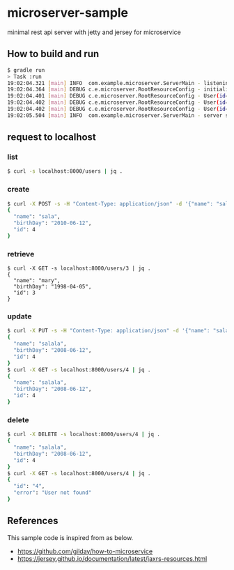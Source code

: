 # microserver-sample

minimal rest api server with jetty and jersey for microservice

## How to build and run

```bash
$ gradle run
> Task :run
19:02:04.321 [main] INFO  com.example.microserver.ServerMain - listening on port 8000
19:02:04.364 [main] DEBUG c.e.microserver.RootResourceConfig - initialize RootResourceConfig
19:02:04.401 [main] DEBUG c.e.microserver.RootResourceConfig - User(id=1, name=bob, birthDay=1995-01-17)
19:02:04.402 [main] DEBUG c.e.microserver.RootResourceConfig - User(id=2, name=john, birthDay=2005-01-11)
19:02:04.402 [main] DEBUG c.e.microserver.RootResourceConfig - User(id=3, name=mary, birthDay=1998-04-05)
19:02:05.504 [main] INFO  com.example.microserver.ServerMain - server started
```

## request to localhost

### list

```bash
$ curl -s localhost:8000/users | jq .
```

### create 

```bash
$ curl -X POST -s -H "Content-Type: application/json" -d '{"name": "sala", "birthDay": "2010-06-12"}' localhost:8000/users/create | jq .
{
  "name": "sala",
  "birthDay": "2010-06-12",
  "id": 4
}
```

### retrieve

```
$ curl -X GET -s localhost:8000/users/3 | jq .
{
  "name": "mary",
  "birthDay": "1998-04-05",
  "id": 3
}
```

### update

```bash
$ curl -X PUT -s -H "Content-Type: application/json" -d '{"name": "salala", "birthDay": "2008-06-12"}' localhost:8000/users/4 | jq .
{
  "name": "salala",
  "birthDay": "2008-06-12",
  "id": 4
}
$ curl -X GET -s localhost:8000/users/4 | jq .
{
  "name": "salala",
  "birthDay": "2008-06-12",
  "id": 4
}
```

### delete

```bash
$ curl -X DELETE -s localhost:8000/users/4 | jq .
{
  "name": "salala",
  "birthDay": "2008-06-12",
  "id": 4
}
$ curl -X GET -s localhost:8000/users/4 | jq .
{
  "id": "4",
  "error": "User not found"
}
```

## References

This sample code is inspired from as below.

* https://github.com/gilday/how-to-microservice
* https://jersey.github.io/documentation/latest/jaxrs-resources.html
